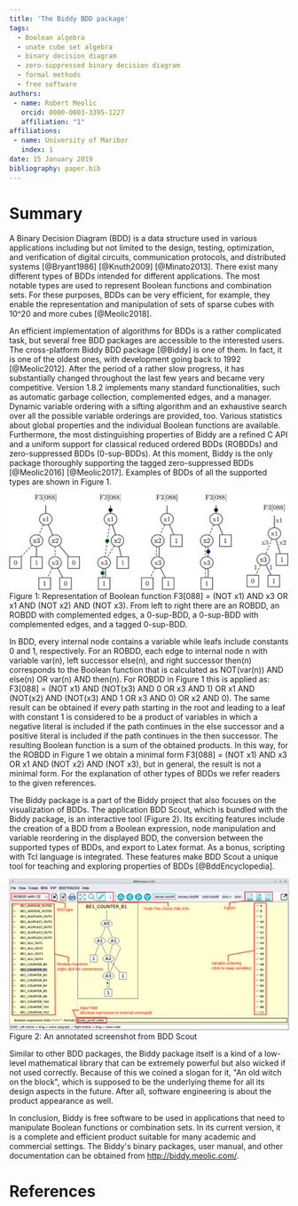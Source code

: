 ```yaml
---
title: 'The Biddy BDD package'
tags:
  - Boolean algebra
  - unate cube set algebra
  - binary decision diagram
  - zero-suppressed binary decision diagram
  - formal methods
  - free software
authors:
 - name: Robert Meolic
   orcid: 0000-0003-3395-1227
   affiliation: "1"
affiliations:
 - name: University of Maribor
   index: 1
date: 15 January 2019
bibliography: paper.bib
---
```


# Summary

A Binary Decision Diagram (BDD) is a data structure used in various applications
including but not limited to the design, testing, optimization, and verification
of digital circuits, communication protocols, and distributed systems
[@Bryant1986] [@Knuth2009] [@Minato2013]. There exist many different types of
BDDs intended for different applications. The most notable types are used to
represent Boolean functions and combination sets. For these purposes, BDDs can
be very efficient, for example, they enable the representation and manipulation
of sets of sparse cubes with 10^20 and more cubes [@Meolic2018].

An efficient implementation of algorithms for BDDs is a rather complicated task,
but several free BDD packages are accessible to the interested users.
The cross-platform Biddy BDD package [@Biddy] is one of them. In fact, it is
one of the oldest ones, with development going back to 1992 [@Meolic2012]. After
the period of a rather slow progress, it has substantially changed throughout
the last few years and became very competitive. Version 1.8.2 implements many
standard functionalities, such as automatic garbage collection, complemented
edges, and a manager. Dynamic variable ordering with a sifting algorithm and an
exhaustive search over all the possible variable orderings are provided, too.
Various statistics about global properties and the individual Boolean functions
are available. Furthermore, the most distinguishing properties of Biddy are a
refined C API and a uniform support for classical reduced ordered BDDs (ROBDDs)
and zero-suppressed BDDs (0-sup-BDDs). At this moment, Biddy is the only
package thoroughly supporting the tagged zero-suppressed BDDs
[@Meolic2016] [@Meolic2017].
Examples of BDDs of all the supported types are shown in Figure 1.

![F3-88-comparison.png](./design/F3-88-comparison.png)
Figure 1: Representation of Boolean function
F3[088] = (NOT x1) AND x3 OR x1 AND (NOT x2) AND (NOT x3).
From left to right there are an ROBDD, an ROBDD with complemented edges,
a 0-sup-BDD, a 0-sup-BDD with complemented edges, and a tagged 0-sup-BDD.

In BDD, every internal node contains a variable while leafs include
constants 0 and 1, respectively. For an ROBDD, each edge
to internal node n with variable var(n), left successor else(n), and right
successor then(n) corresponds to the Boolean function that is calculated as
NOT(var(n)) AND else(n) OR var(n) AND then(n).
For ROBDD in Figure 1 this is applied as:
F3[088] =
(NOT x1) AND (NOT(x3) AND 0 OR x3 AND 1) OR
x1 AND (NOT(x2) AND (NOT(x3) AND 1 OR x3 AND 0) OR x2 AND 0).
The same result can be obtained if every path starting in the root and
leading to a leaf with constant 1 is considered to be a product of variables in
which a negative literal is included if the path continues in the else successor
and a positive literal is included if the path continues in the then successor.
The resulting Boolean function is a sum of the obtained products. In this
way, for the ROBDD in Figure 1 we obtain a minimal form
F3[088] = (NOT x1) AND x3 OR x1 AND (NOT x2) AND (NOT x3),
but in general, the result is not a minimal form. For the explanation of other
types of BDDs we refer readers to the given references.

The Biddy package is a part of the Biddy project that also focuses on
the visualization of BDDs. The application BDD Scout, which is bundled with the
Biddy package, is an interactive tool (Figure 2).
Its exciting features include the creation of a BDD from a
Boolean expression, node manipulation and variable reordering in the displayed
BDD, the conversion between the supported types of BDDs, and export to Latex
format. As a bonus, scripting with Tcl language is integrated. These features
make BDD Scout a unique tool for teaching and exploring properties of
BDDs [@BddEncyclopedia].

![bddscout-small.png](./design/bddscout-small.png)
Figure 2: An annotated screenshot from BDD Scout

Similar to other BDD packages, the Biddy package itself is a kind of a low-level
mathematical library that can be extremely powerful but also wicked if not used
correctly. Because of this we coined a slogan for it,
"An old witch on the block",
which is supposed to be the underlying theme for all its design aspects in the
future. After all, software engineering is about the product appearance as well.

In conclusion, Biddy is free software to be used in applications that need to
manipulate Boolean functions or combination sets. In its current version, it is
a complete and efficient product suitable for many academic and commercial
settings. The Biddy's binary packages, user manual, and other documentation can
be obtained from http://biddy.meolic.com/.

# References
